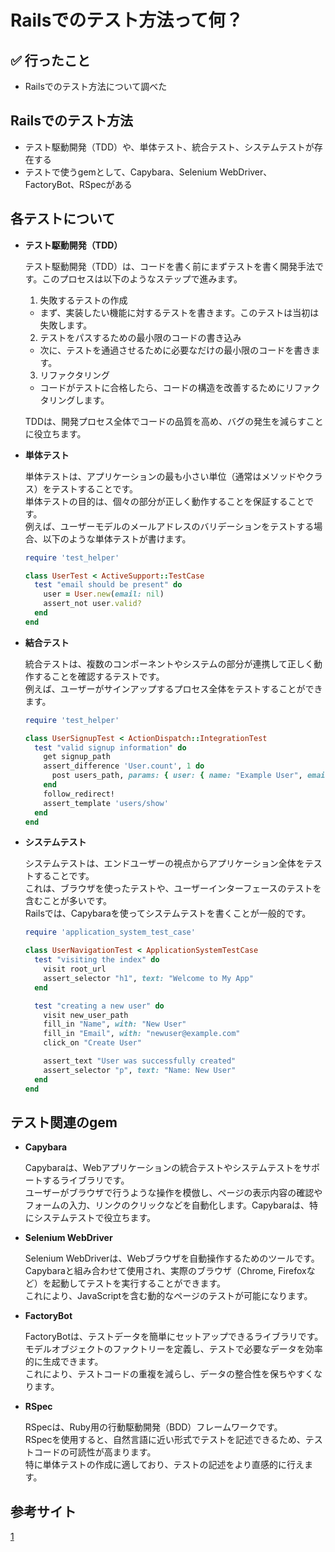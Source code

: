 # Railsでのテスト方法って何？

## ✅ 行ったこと

- Railsでのテスト方法について調べた

## Railsでのテスト方法

- テスト駆動開発（TDD）や、単体テスト、統合テスト、システムテストが存在する
- テストで使うgemとして、Capybara、Selenium WebDriver、FactoryBot、RSpecがある

## 各テストについて

- **テスト駆動開発（TDD）**

  テスト駆動開発（TDD）は、コードを書く前にまずテストを書く開発手法です。このプロセスは以下のようなステップで進みます。
  1. 失敗するテストの作成
    - まず、実装したい機能に対するテストを書きます。このテストは当初は失敗します。
  2. テストをパスするための最小限のコードの書き込み
    - 次に、テストを通過させるために必要なだけの最小限のコードを書きます。
  3. リファクタリング
  - コードがテストに合格したら、コードの構造を改善するためにリファクタリングします。
  
  TDDは、開発プロセス全体でコードの品質を高め、バグの発生を減らすことに役立ちます。

- **単体テスト**

  単体テストは、アプリケーションの最も小さい単位（通常はメソッドやクラス）をテストすることです。<br>
  単体テストの目的は、個々の部分が正しく動作することを保証することです。<br>
  例えば、ユーザーモデルのメールアドレスのバリデーションをテストする場合、以下のような単体テストが書けます。
  ```ruby
  require 'test_helper'

  class UserTest < ActiveSupport::TestCase
    test "email should be present" do
      user = User.new(email: nil)
      assert_not user.valid?
    end
  end
  ```

- **結合テスト**

  統合テストは、複数のコンポーネントやシステムの部分が連携して正しく動作することを確認するテストです。<br>
  例えば、ユーザーがサインアップするプロセス全体をテストすることができます。<br>
  ```ruby
  require 'test_helper'

  class UserSignupTest < ActionDispatch::IntegrationTest
    test "valid signup information" do
      get signup_path
      assert_difference 'User.count', 1 do
        post users_path, params: { user: { name: "Example User", email: "user@example.com", password: "password", password_confirmation: "password" } }
      end
      follow_redirect!
      assert_template 'users/show'
    end
  end
  ```

- **システムテスト**

  システムテストは、エンドユーザーの視点からアプリケーション全体をテストすることです。<br>
  これは、ブラウザを使ったテストや、ユーザーインターフェースのテストを含むことが多いです。<br>
  Railsでは、Capybaraを使ってシステムテストを書くことが一般的です。<br>
  ```ruby
  require 'application_system_test_case'

  class UserNavigationTest < ApplicationSystemTestCase
    test "visiting the index" do
      visit root_url
      assert_selector "h1", text: "Welcome to My App"
    end

    test "creating a new user" do
      visit new_user_path
      fill_in "Name", with: "New User"
      fill_in "Email", with: "newuser@example.com"
      click_on "Create User"

      assert_text "User was successfully created"
      assert_selector "p", text: "Name: New User"
    end
  end
  ```


## テスト関連のgem

- **Capybara**

  Capybaraは、Webアプリケーションの統合テストやシステムテストをサポートするライブラリです。<br>
  ユーザーがブラウザで行うような操作を模倣し、ページの表示内容の確認やフォームの入力、リンクのクリックなどを自動化します。Capybaraは、特にシステムテストで役立ちます。<br>

- **Selenium WebDriver**

  Selenium WebDriverは、Webブラウザを自動操作するためのツールです。<br>
  Capybaraと組み合わせて使用され、実際のブラウザ（Chrome, Firefoxなど）を起動してテストを実行することができます。<br>
  これにより、JavaScriptを含む動的なページのテストが可能になります。<br>

- **FactoryBot**

  FactoryBotは、テストデータを簡単にセットアップできるライブラリです。<br>
  モデルオブジェクトのファクトリーを定義し、テストで必要なデータを効率的に生成できます。<br>
  これにより、テストコードの重複を減らし、データの整合性を保ちやすくなります。<br>

- **RSpec**

  RSpecは、Ruby用の行動駆動開発（BDD）フレームワークです。<br>
  RSpecを使用すると、自然言語に近い形式でテストを記述できるため、テストコードの可読性が高まります。<br>
  特に単体テストの作成に適しており、テストの記述をより直感的に行えます。<br>

## 参考サイト
[1](https://qiita.com/shimada_slj/items/fc38dba3dc9c620a6d9f#%E3%83%86%E3%82%B9%E3%83%88%E3%81%AE%E5%9F%BA%E6%9C%AC%E6%A6%82%E5%BF%B5)<br>
